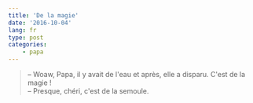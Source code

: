 ```yaml
---
title: 'De la magie'
date: '2016-10-04'
lang: fr
type: post
categories:
    - papa
---
```


> – Woaw, Papa, il y avait de l'eau et après, elle a disparu. C'est de la magie !  
> – Presque, chéri, c'est de la semoule.

